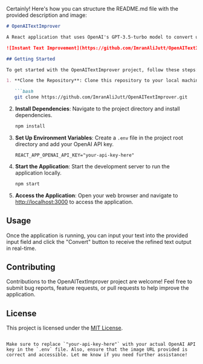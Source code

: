 Certainly! Here's how you can structure the README.md file with the provided description and image:

```markdown
# OpenAITextImprover

A React application that uses OpenAI's GPT-3.5-turbo model to convert user-provided text into standard English. This app features a simple user interface for inputting text, receiving refined text, and displays the result in real-time. Perfect for anyone looking to enhance their writing with the power of AI. Made in React.

![Instant Text Improvement](https://github.com/ImranAliJutt/OpenAITextImprover/blob/main/assets/143342290/7a1607c8-99b6-4594-b995-899fd25b1db3.png)

## Getting Started

To get started with the OpenAITextImprover project, follow these steps:

1. **Clone the Repository**: Clone this repository to your local machine.

   ```bash
   git clone https://github.com/ImranAliJutt/OpenAITextImprover.git
   ```

2. **Install Dependencies**: Navigate to the project directory and install dependencies.

   ```bash
   npm install
   ```

3. **Set Up Environment Variables**: Create a `.env` file in the project root directory and add your OpenAI API key.

   ```
   REACT_APP_OPENAI_API_KEY="your-api-key-here"
   ```

4. **Start the Application**: Start the development server to run the application locally.

   ```bash
   npm start
   ```

5. **Access the Application**: Open your web browser and navigate to [http://localhost:3000](http://localhost:3000) to access the application.

## Usage

Once the application is running, you can input your text into the provided input field and click the "Convert" button to receive the refined text output in real-time.

## Contributing

Contributions to the OpenAITextImprover project are welcome! Feel free to submit bug reports, feature requests, or pull requests to help improve the application.

## License

This project is licensed under the [MIT License](LICENSE).
```

Make sure to replace `"your-api-key-here"` with your actual OpenAI API key in the `.env` file. Also, ensure that the image URL provided is correct and accessible. Let me know if you need further assistance!


